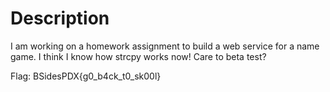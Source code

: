 # Description

I am working on a homework assignment to build a web service for a name game. I think I know how strcpy works now! Care to beta test?

Flag: BSidesPDX{g0_b4ck_t0_sk00l}
